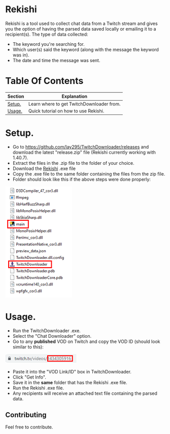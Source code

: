 # Rekishi
Rekishi is a tool used to collect chat data from a Twitch stream and gives you the option of having the parsed data saved locally or emailing it to a recipient(s). The type of data collected:
- The keyword you're searching for.
- Which user(s) said the keyword (along with the message the keyword was in).
- The date and time the message was sent.

# Table Of Contents
|Section|Explanation|
|---------------------------------------------------------------|---------------------------------------------------------------------|
|[Setup.](#setup)                                               |   Learn where to get TwitchDownloader from.                         |
|[Usage.](#usage)                                               |   Quick tutorial on how to use Rekishi.                             |

# Setup.
- Go to https://github.com/lay295/TwitchDownloader/releases and download the latest "release.zip" file (Rekishi currently working with 1.40.7).
- Extract the files in the .zip file to the folder of your choice.
- Download the [Rekishi](https://github.com/Brimey/Rekishi/releases/tag/v1.0.0) .exe file
- Copy the .exe file to the same folder containing the files from the zip file.
- Folder should look like this if the above steps were done properly:
 
![Folder Preview](https://github.com/Brimey/Rekishi/blob/main/pictures/folder_preview.png)

# Usage.
- Run the TwitchDownloader .exe.
- Select the "Chat Downloader" option.
- Go to any **published** VOD on Twitch and copy the VOD ID (should look similar to this):

![VOD ID](https://github.com/Brimey/Rekishi/blob/main/pictures/vod_id.png)
- Paste it into the "VOD Link/ID" box in TwitchDownloader.
- Click "Get Info".
- Save it in the **same** folder that has the Rekishi .exe file.
- Run the Rekishi .exe file.
- Any recipients will receive an attached text file containing the parsed data.

## Contributing
Feel free to contribute.
